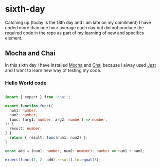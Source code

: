 # sixth-day

Catching up (today is the 18th day and I am late on my comitment) I have coded more than one hour average each day but did not produce the required code in the repo as part of my learning of new and specifics element.

## Mocha and Chai
In this sixth day I have installed [Mocha](https://mochajs.org/) and [Chai](https://www.chaijs.com/) because I alway used [Jest](https://jestjs.io/) and I want to learn new way of testing my code.

### Hello World code

```typescript

import { expect } from 'chai';

export function funct(
  num1: number,
  num2: number,
  func: (arg1: number, arg2: number) => number,
): {
  result: number;
} {
  return { result: func(num1, num2) };
}

const add = (num1: number, num2: number): number => num1 + num2;

expect(funct(1, 2, add).result).to.equal(3);

```
